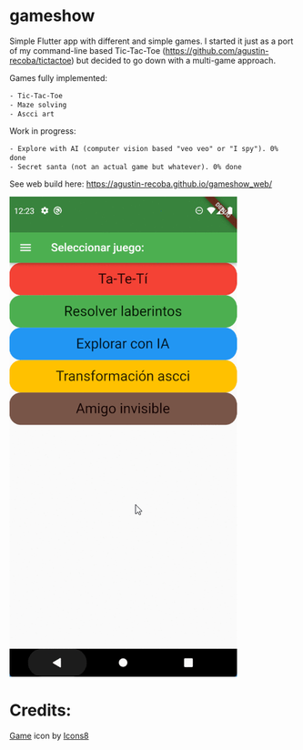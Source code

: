 # gameshow
Simple Flutter app with different and simple games. I started it just as a port of my command-line based Tic-Tac-Toe (https://github.com/agustin-recoba/tictactoe) but decided to go down with a multi-game approach.

Games fully implemented:

    - Tic-Tac-Toe
    - Maze solving
    - Ascci art
    
Work in progress:

    - Explore with AI (computer vision based "veo veo" or "I spy"). 0% done
    - Secret santa (not an actual game but whatever). 0% done

See web build here:
    https://agustin-recoba.github.io/gameshow_web/
    
![alt text](https://github.com/agustin-recoba/gameshow/blob/main/README%20media/showcase%20animation.gif?raw=true)


# Credits:
<a target="_blank" href="https://icons8.com/icon/yIfih1vcPIP5/game">Game</a> icon by <a target="_blank" href="https://icons8.com">Icons8</a>
